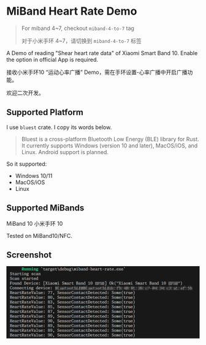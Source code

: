 # MiBand Heart Rate Demo

> For miband 4~7, checkout `miband-4-to-7` tag
>
> 对于小米手环 4~7，请切换到 `miband-4-to-7` 标签

A Demo of reading "Shear heart rate data" of Xiaomi Smart Band 10. Enable the option in official App is required.

接收小米手环10 “运动心率广播” Demo，需在手环设置-心率广播中开启广播功能。

欢迎二次开发。

## Supported Platform

I use `bluest` crate. I copy its words below.

> Bluest is a cross-platform Bluetooth Low Energy (BLE) library for Rust. It currently supports Windows (version 10 and later), MacOS/iOS, and Linux. Android support is planned.

So it supported:

- Windows 10/11
- MacOS/iOS
- Linux

## Supported MiBands

MiBand 10 小米手环 10

Tested on MiBand10/NFC.

## Screenshot

![Alt text](doc/screenshot.png)
